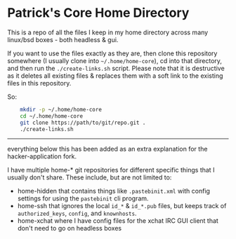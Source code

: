 # Patrick's Core Home Directory

This is a repo of all the files I keep in my home directory
across many linux/bsd boxes - both headless & gui.

If you want to use the files exactly as they are, then
clone this repository somewhere (I usually clone into
```~/.home/home-core```), cd into that directory, and then
run the ```./create-links.sh``` script. Please note that
it is destructive as it deletes all existing files &
replaces them with a soft link to the existing files in
this repository.

So:
```sh
	mkdir -p ~/.home/home-core
	cd ~/.home/home-core
	git clone https://path/to/git/repo.git .
	./create-links.sh
```

---------------------------------

everything below this has been added as an extra explanation for the
hacker-application fork.

I have multiple home-* git repositories for different specific things that I
usually don't share. These include, but are not limited to:

* home-hidden that contains things like ``.pastebinit.xml`` with config
    settings for using the ``pastebinit`` cli program.
* home-ssh that ignores the local ``id_*`` & ``id_*.pub`` files, but keeps
    track of ``authorized_keys``, ``config``, and ``knownhosts``.
* home-xchat where I have config files for the xchat IRC GUI client that don't
    need to go on headless boxes
